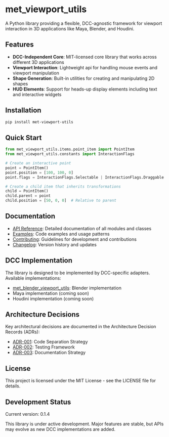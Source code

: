 # met_viewport_utils

A Python library providing a flexible, DCC-agnostic framework for viewport interaction in 3D applications like Maya, Blender, and Houdini.

## Features

- **DCC-Independent Core**: MIT-licensed core library that works across different 3D applications
- **Viewport Interaction**: Lightweight api for handling mouse events and viewport manipulation
- **Shape Generation**: Built-in utilities for creating and manipulating 2D shapes
- **HUD Elements**: Support for heads-up display elements including text and interactive widgets

## Installation

```bash
pip install met-viewport-utils
```

## Quick Start

```python
from met_viewport_utils.items.point_item import PointItem
from met_viewport_utils.constants import InteractionFlags

# Create an interactive point
point = PointItem()
point.position = [100, 100, 0]
point.flags = InteractionFlags.Selectable | InteractionFlags.Draggable

# Create a child item that inherits transformations
child = PointItem()
child.parent = point
child.position = [50, 0, 0]  # Relative to parent
```

## Documentation

- [API Reference](docs/api.md): Detailed documentation of all modules and classes
- [Examples](docs/examples.md): Code examples and usage patterns
- [Contributing](docs/CONTRIBUTING.md): Guidelines for development and contributions
- [Changelog](docs/CHANGELOG.md): Version history and updates

## DCC Implementation

The library is designed to be implemented by DCC-specific adapters. Available implementations:

- [met_blender_viewport_utils](https://github.com/your-username/met_blender_viewport_utils): Blender implementation
- Maya implementation (coming soon)
- Houdini implementation (coming soon)

## Architecture Decisions

Key architectural decisions are documented in the Architecture Decision Records (ADRs):

- [ADR-001](docs/architecture-decision-records/001-code-separation.md): Code Separation Strategy
- [ADR-002](docs/architecture-decision-records/002-testing.md): Testing Framework
- [ADR-003](docs/architecture-decision-records/003-docmentation.md): Documentation Strategy

## License

This project is licensed under the MIT License - see the LICENSE file for details.

## Development Status

Current version: 0.1.4

This library is under active development. Major features are stable, but APIs may evolve as new DCC implementations are added.
